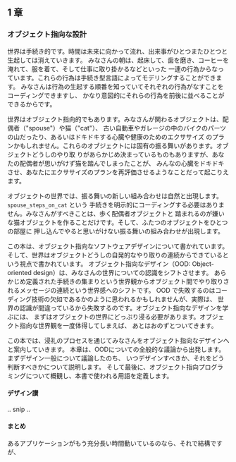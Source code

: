 ## 1 章

### オブジェクト指向な設計


世界は手続き的です。時間は未来に向かって流れ、出来事がひとつまたひとつと生起しては消えていきます。
みなさんの朝は、起床して、歯を磨き、コーヒーを淹れて、服を着て、そして仕事に取り掛かるなどといった
一連の行為からなっています。これらの行為は手続き型言語によってモデリングすることができます。
みなさんは行為の生起する順番を知っていてそれぞれの行為がなすことをコーディングできますし、
かなり意図的にそれらの行為を前後に並べることができるからです。

世界はオブジェクト指向的でもあります。みなさんが関わるオブジェクトは、配偶者（"spouse"）や猫（"cat"）、
古い自動車やガレージの中のバイクのパーツの山だったり、あるいはドキドキする心臓や健康のためのエクササイズ
のプランかもしれません。これらのオブジェクトには固有の振る舞いがあります。オブジェクトどうしのやり取
りがあらかじめ決まっているものもありますが、あなたの配偶者が思いがけず猫を踏んでしまったことが、
みんなの心臓をドキドキさせ、あなたにエクササイズのプランを再評価させるようなことだって起こりえます。

オブジェクトの世界では、振る舞いの新しい組み合わせは自然と出現します。`spouse_steps_on_cat` という
手続きを明示的にコーディングする必要はありません。みなさんがすべきことは、歩く配偶者オブジェクトと
踏まれるのが嫌いな猫オブジェクトを作ることだけです。そして、ふたつのオブジェクトをひとつの部屋に
押し込んでやると思いがけない振る舞いの組み合わせが出現します。

この本は、オブジェクト指向なソフトウェアデザインについて書かれています。
そして、世界はオブジェクトどうしの自発的なやり取りの連続からできているという視点で書かれています。
オブジェクト指向なデザイン（OOD: Object-oriented design）は、みなさんの世界についての認識をシフトさせます。
あらかじめ定義された手続きの集まりという世界観からオブジェクト間でやり取りされるメッセージの連続という世界感へのシフトです。
OOD で失敗するのはコーディング技術の欠如であるかのように思われるかもしれませんが、実際は、
世界の認識が間違っているから失敗するのです。オブジェクト指向なデザインを学ぶには、
まずはオブジェクトの世界にどっぷり浸る必要があります。オブジェクト指向な世界観を一度体得してしまえば、
あとはおのずとついてきます。

この本では、浸礼のプロセスを通じてみなさんをオブジェクト指向なデザインへと案内していきます。
本章は、OODについての全般的な議論から出発します。まずデザイン一般について議論したのち、
いつデザインすべきか、それをどう判断すべきかについて説明します。
そして最後に、オブジェクト指向プログラミングについて概観し、本書で使われる用語を定義します。

#### デザイン讃

.. snip ..

#### まとめ

あるアプリケーションがもう充分長い時間動いているのなら、それで結構ですが、
